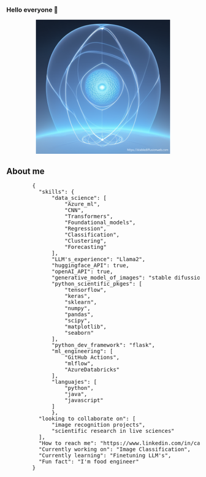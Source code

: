 ### Hello everyone 👋
<div id="header" align="center">
      <img src="src/image.png"/ width="350" height="350" alt="Infinite possibilities">
 </div>

## About me
<div id="header" align="left">
    <pre>
        {
          "skills": {
              "data_science": [
                  "Azure_ml",
                  "CNN",
                  "Transformers",
                  "Foundational_models",
                  "Regression",
                  "Classification",
                  "Clustering",
                  "Forecasting"
              ],
              "LLM's_experience": "Llama2",
              "huggingface_API": true,
              "openAI_API": true,
              "generative_model_of_images": "stable difussion",
              "python_scientific_pkges": [
                  "tensorflow",
                  "keras",
                  "sklearn",
                  "numpy",
                  "pandas",
                  "scipy",
                  "matplotlib",
                  "seaborn"
              ],
              "python_dev_framework": "flask",
              "ml_engineering": [
                  "GitHub Actions",
                  "mlflow",
                  "AzureDatabricks"
              ],
              "languajes": [
                  "python",
                  "java",
                  "javascript"
              ]
              },
          "looking to collaborate on": [
              "image recognition projects",
              "scientific research in live sciences"
          ],
          "How to reach me": "https://www.linkedin.com/in/carlos-armando-buitrago-huertas-a27b4063/",
          "Currently working on": "Image Classification",
          "Currently learning": "Finetuning LLM's",
          "Fun fact": "I'm food engineer"
        }
</div>
